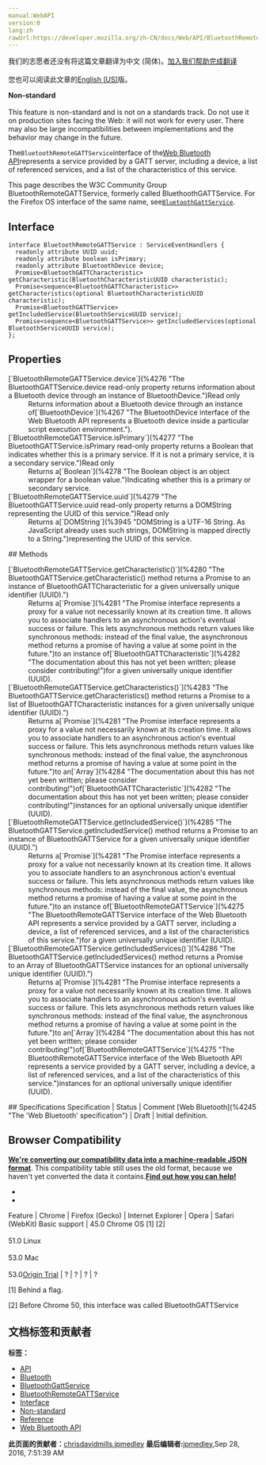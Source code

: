 ```yaml
---
manual:WebAPI
version:0
lang:zh
rawUrl:https://developer.mozilla.org/zh-CN/docs/Web/API/BluetoothRemoteGATTService
---
```




<bdi>我们的志愿者还没有将这篇文章翻译为<bdi>中文 (简体)</bdi>。[加入我们帮助完成翻译](%4274 "")<br></br>您也可以阅读此文章的[English (US)](%4275 "")版。</bdi>






**Non-standard**<br></br>This feature is non-standard and is not on a standards track. Do not use it on production sites facing the Web: it will not work for every user. There may also be large incompatibilities between implementations and the behavior may change in the future.




The`BluetoothRemoteGATTService`interface of the[Web Bluetooth API](%4231 "")represents a service provided by a GATT server, including a device, a list of referenced services, and a list of the characteristics of this service.



This page describes the W3C Community Group BluetoothRemoteGATTService, formerly called BluethoothGATTService. For the Firefox OS interface of the same name, see[`BluetoothGattService`](%4264 "The documentation about this has not yet been written; please consider contributing!").



## Interface<a name="Interface"></a>

```
interface BluetoothRemoteGATTService : ServiceEventHandlers {
  readonly attribute UUID uuid;
  readonly attribute boolean isPrimary;
  readonly attribute BluetoothDevice device;
  Promise<BluetoothGATTCharacteristic> getCharacteristic(BluetoothCharacteristicUUID characteristic);
  Promise<sequence<BluetoothGATTCharacteristic>> getCharacteristics(optional BluetoothCharacteristicUUID characteristic);
  Promise<BluetoothGATTService> getIncludedService(BluetoothServiceUUID service);
  Promise<sequence<BluetoothGATTService>> getIncludedServices(optional BluetoothServiceUUID service);
};
```

## Properties<a name="Properties"></a>
<dl><dt>[`BluetoothRemoteGATTService.device`](%4276 "The BluetoothGATTService.device read-only property returns information about a Bluetooth device through an instance of BluetoothDevice.")Read only</dt><dd>Returns information about a Bluetooth device through an instance of[`BluetoothDevice`](%4267 "The BluetoothDevice interface of the Web Bluetooth API represents a Bluetooth device inside a particular script execution environment.").</dd><dt>[`BluetoothRemoteGATTService.isPrimary`](%4277 "The BluetoothGATTService.isPrimary read-only property returns a Boolean that indicates whether this is a primary service. If it is not a primary service, it is a secondary service.")Read only</dt><dd>Returns a[`Boolean`](%4278 "The Boolean object is an object wrapper for a boolean value.")Indicating whether this is a primary or secondary service.</dd><dt>[`BluetoothRemoteGATTService.uuid`](%4279 "The BluetoothGATTService.uuid read-only property returns a DOMString representing the UUID of this service.")Read only</dt><dd>Returns a[`DOMString`](%3945 "DOMString is a UTF-16 String. As JavaScript already uses such strings, DOMString is mapped directly to a String.")representing the UUID of this service.</dd></dl>
## Methods<a name="Methods"></a>
<dl><dt>[`BluetoothRemoteGATTService.getCharacteristic()`](%4280 "The BluetoothGATTService.getCharacteristic() method returns a Promise to an instance of BluetoothGATTCharacteristic for a given universally unique identifier (UUID).")</dt><dd>Returns a[`Promise`](%4281 "The Promise interface represents a proxy for a value not necessarily known at its creation time. It allows you to associate handlers to an asynchronous action's eventual success or failure. This lets asynchronous methods return values like synchronous methods: instead of the final value, the asynchronous method returns a promise of having a value at some point in the future.")to an instance of[`BluetoothGATTCharacteristic`](%4282 "The documentation about this has not yet been written; please consider contributing!")for a given universally unique identifier (UUID).</dd><dt>[`BluetoothRemoteGATTService.getCharacteristics()`](%4283 "The BluetoothGATTService.getCharacteristics() method returns a Promise to a list of BluetoothGATTCharacteristic instances for a given universally unique identifier (UUID).")</dt><dd>Returns a[`Promise`](%4281 "The Promise interface represents a proxy for a value not necessarily known at its creation time. It allows you to associate handlers to an asynchronous action's eventual success or failure. This lets asynchronous methods return values like synchronous methods: instead of the final value, the asynchronous method returns a promise of having a value at some point in the future.")to an[`Array`](%4284 "The documentation about this has not yet been written; please consider contributing!")of[`BluetoothGATTCharacteristic`](%4282 "The documentation about this has not yet been written; please consider contributing!")instances for an optional universally unique identifier (UUID).</dd><dt>[`BluetoothRemoteGATTService.getIncludedService()`](%4285 "The BluetoothGATTService.getIncludedService() method returns a Promise to an instance of BluetoothGATTService for a given universally unique identifier (UUID).")</dt><dd>Returns a[`Promise`](%4281 "The Promise interface represents a proxy for a value not necessarily known at its creation time. It allows you to associate handlers to an asynchronous action's eventual success or failure. This lets asynchronous methods return values like synchronous methods: instead of the final value, the asynchronous method returns a promise of having a value at some point in the future.")to an instance of[`BluetoothRemoteGATTService`](%4275 "The BluetoothRemoteGATTService interface of the Web Bluetooth API represents a service provided by a GATT server, including a device, a list of referenced services, and a list of the characteristics of this service.")for a given universally unique identifier (UUID).</dd><dt>[`BluetoothRemoteGATTService.getIncludedServices()`](%4286 "The BluetoothGATTService.getIncludedServices() method returns a Promise to an Array of BluetoothGATTService instances for an optional universally unique identifier (UUID).")</dt><dd>Returns a[`Promise`](%4281 "The Promise interface represents a proxy for a value not necessarily known at its creation time. It allows you to associate handlers to an asynchronous action's eventual success or failure. This lets asynchronous methods return values like synchronous methods: instead of the final value, the asynchronous method returns a promise of having a value at some point in the future.")to an[`Array`](%4284 "The documentation about this has not yet been written; please consider contributing!")of[`BluetoothRemoteGATTService`](%4275 "The BluetoothRemoteGATTService interface of the Web Bluetooth API represents a service provided by a GATT server, including a device, a list of referenced services, and a list of the characteristics of this service.")instances for an optional universally unique identifier (UUID).</dd></dl>
## Specifications<a name="Specifications"></a>
Specification | Status | Comment 
[Web Bluetooth](%4245 "The 'Web Bluetooth' specification") | Draft | Initial definition. 


## Browser Compatibility<a name="Browser_Compatibility"></a>


**[We&#39;re converting our compatibility data into a machine-readable JSON format](%3344 "")**. This compatibility table still uses the old format, because we haven&#39;t yet converted the data it contains.**[Find out how you can help!](%3409 "")**


* 
* 
Feature | Chrome | Firefox (Gecko) | Internet Explorer | Opera | Safari (WebKit) 
Basic support | 45.0 Chrome OS [1] [2]<br></br>51.0 Linux<br></br>53.0 Mac<br></br>53.0[Origin Trial](%4287 "") | ? | ? | ? | ? 






[1] Behind a flag.



[2] Before Chrome 50, this interface was called BluetoothGATTService




## 文档标签和贡献者
**标签：**
* [API](%50 "")
* [Bluetooth](%4208 "")
* [BluetoothGattService](%4288 "")
* [BluetoothRemoteGATTService](%4289 "")
* [Interface](%3380 "")
* [Non-standard](%4210 "")
* [Reference](%3381 "")
* [Web Bluetooth API](%4211 "")

**此页面的贡献者：**[chrisdavidmills](%3495 ""),[jpmedley](%3413 "")
**最后编辑者:**[jpmedley](%3413 ""),<time>Sep 28, 2016, 7:51:39 AM</time>


